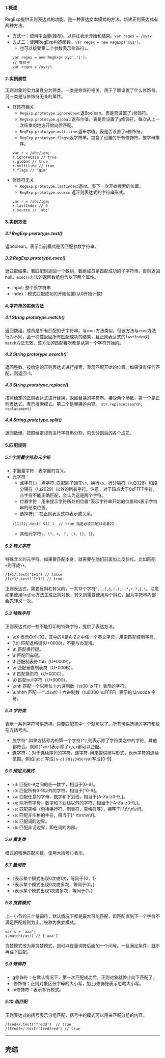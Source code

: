 #### 1.概述
RegExp提供正则表达式的功能。是一种表达文本模式的方法。新建正则表达式有两种方法。
- 方式一：使用字面量(推荐)。以斜杠表示开始和结束。`var regex = /xyz/`
- 方式二：使用RegExp构造函数。`var regex = new RegExp('xyz')`。
    + 也可以接受第二个参数表示修饰符`i`。
    ```
    var regex = new RegExp('xyz','i');
    // 等价于
    var regex = /xyz/i
    ```

#### 2.实例属性
正则对象的实力属性分为两类。一类是修饰符相关，用于了解设置了什么修饰符。另一类是与修饰符无关的属性。
- 修饰符相关
    + `RegExp.prototype.ignoreCase`:返Boolean。表是否设置了`i`修饰符。
    + `RegExp.prototype.global`:返布尔值。表是否设置了`g`修饰符。每次从上一次结束的地方开始向后匹配。
    + `RegExp.prototype.multiline`:返布尔值。表是否设置了`m`修饰符。
    + `RegExp.prototype.flags`:返字符串。包含了设置的所有修饰符，按字母排序。
    ```
    var r = /abc/igm;
    r.ignoreCase // true
    r.global // true
    r.multiline // true
    r.flags // 'gim'
    ```
- 修饰符无关
    + `RegExp.prototype.lastIndex`:返int。表下一次开始搜索的位置。
    + `RegExp.prototype.source`:返正则表达式的字符串形式。
    ```
    var r = /abc/igm;
    r.lastIndex // 0
    r.source // 'abc'
    ```
    
#### 3.实例方法
##### 3.1 RegExp.prototype.test()
返boolean。表示当前模式是否匹配参数字符串。
##### 3.2 RegExp.prototype.exec()
返匹配结果。若匹配则返回一个数组，数组成员是匹配成功的子字符串。否则返回null。`exec()`方法的返回数组包含以下两个属性。
- input: 整个原字符串
- index：模式匹配成功的开始位置(从0开始计数)

#### 4.字符串的实例方法
##### 4.1 String.prototype.match()
返回数组。成员是所有匹配的子字符串。与`exec`方法类似，但该方法与`exec`方法行为不同，会一次性返回所有匹配成功的结果，且正则表达式的`lastIndex`对`match`方法无效，该方法的匹配每次都是从第一个字符开始的。

##### 4.2 String prototype.search()`
返回整数。按给定的正则表达式进行搜索，表示匹配开始的位置。如果没有任何匹配，则返回-1。

##### 4.3 String.prototype.replace()
按照给定的正则表达式进行替换，返回替换的字符串。接受两个参数，第一个是正则表达式，表示搜索模式。第二个是替换的内容。
`str.replace(search, replacement)`

##### 4.4 String.prototype.split()
返回数组。按照给定规则进行字符串分割，包含分割后的各个成员。

#### 5.匹配规则
##### 5.1 字面量字符和元字符
- 字面量字符：表字面的含义。
- 元字符：
    + 点字符(.)：点字符`.`匹配除了回车`\r`、换行`\n`、行分隔符（\u2028）和段分隔符（\u2029）以外的所有字符。注意，对于码点大于0xFFFF字符，点字符不能正确匹配，会认为这是两个字符。
    + 位置字符：用来提示字符所处的位置`^`表示字符串开始的位置和`$`表示字符串的结束位置。
    + 选择符`|`：在正则表达式中表示或关系。
    ```
    /11|22/.test('911')  // true 指定必须匹配11或者22
    ```
    + 其他元字符`\`、`\*`、`+`、`？`、`()`、`[]`、`{}`。

##### 5.2 转义字符
特殊含义的元字符。如果要匹配本身，就需要在他们前面加上反斜杠。比如匹配`+`则写成`\+`。
```
/1+1/.test('1+1') // false
/1\+1/.test('1+1') // true
```
正则表达式，需要反斜杠转义的，一共12个字符`^,.,[,$,(,),|,*,+,?,{,\`。注意如果使用`RegExp`方法生成正则对象，转义则需要使用两个斜杠，因为字符串内部会先转义一次。

##### 5.3 特殊字符
正则表达式对一些不能打印的特殊字符，提供了表达方法。
+ \cX 表示Ctrl-[X]，其中的X是A-Z之中任一个英文字母，用来匹配控制字符。
+ [\b] 匹配退格键(U+0008)，不要与\b混淆。
+ \n 匹配换行键。
+ \r 匹配回车键。
+ \t 匹配制表符 tab（U+0009）。
+ \v 匹配垂直制表符（U+000B）。
+ \f 匹配换页符（U+000C）。
+ \0 匹配null字符（U+0000）。
+ \xhh 匹配一个以两位十六进制数（\x00-\xFF）表示的字符。
+ \uhhhh 匹配一个以四位十六进制数（\u0000-\uFFFF）表示的 Unicode 字符。

##### 5.4 字符类
表示一系列字符可供选择。只要匹配其中一个就可以了。所有可供选择的字符都放在方括号内。
- 脱字符`^`:如果方括号内的第一个字符`[^]`,则表示除了字符类之中的字符，其他都符合。例如`[^xyz]`表示除了`x`,`y`,`z`都可以匹配。
- 连字符`-`：对于连续序列的字符，连字符`-`用来提供简写形式，表示字符的连续范围。例如`[abc]`写成`[a-c]`,`[0123456789]`写成[0-9].

##### 5.5 预定义模式
- `\d`: 匹配0-9之间的任一数字，相当于[0-9]。
- `\D`: 匹配所有0-9以外的字符，相当于[^0-9]。
- `\w`: 匹配任意的字母、数字和下划线，相当于[A-Za-z0-9_]。
- `\W`: 除所有字母、数字和下划线以外的字符，相当于[^A-Za-z0-9_]。
- `\s`: 匹配空格（包括换行符、制表符、空格符等），相等于[ \t\r\n\v\f]。
- `\S`: 匹配非空格的字符，相当于[^ \t\r\n\v\f]。
- `\b`: 匹配词的边界。
- `\B`: 匹配非词边界，即在词的内部。

##### 5.6 重复类
模式的精确匹配次数，使用大括号`{}`表示。

##### 5.7 量词符
- `?`表示某个模式出现0次或1次，等同于{0，1}
- `*`表示某个模式出现0次或多次，等同于{0，}
- `+`表示某个模式出现1次或多次，等同于{1，}

##### 5.8 贪婪模式
上一小节的三个量词符，默认情况下都是最大可能匹配，即匹配直到下一个字符不满足匹配规则为止。被称为贪婪模式。
```
var s = 'aaa';
s.match(/a+/) // ['aaa']
```
贪婪模式改为非贪婪模式，则可以在量词符后面加一个问号。一旦满足条件，就不再往下匹配。

##### 5.9 修饰符
- g修饰符：在默认情况下，第一次匹配成功后，正则对象就停止向下匹配了。
- i修饰符：正则对象区分字母的大小写，加上i修饰符表示忽略大小写。
- m修饰符：表示多行模式。

##### 5.10 组匹配
正则表达式的括号表示分组匹配，括号中的模式可以用来匹配分组的内容。
```
/fred+/.test('fredd')  // true
/(fred)+/.test('fredfred') // true
```
******
## 完结